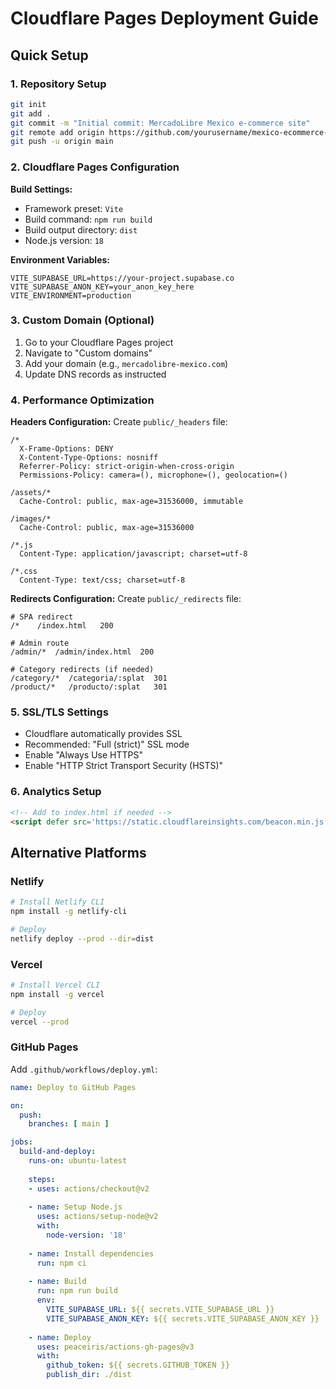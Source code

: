 # Cloudflare Pages Deployment Guide

## Quick Setup

### 1. Repository Setup
```bash
git init
git add .
git commit -m "Initial commit: MercadoLibre Mexico e-commerce site"
git remote add origin https://github.com/yourusername/mexico-ecommerce-site.git
git push -u origin main
```

### 2. Cloudflare Pages Configuration

**Build Settings:**
- Framework preset: `Vite`
- Build command: `npm run build`
- Build output directory: `dist`
- Node.js version: `18`

**Environment Variables:**
```
VITE_SUPABASE_URL=https://your-project.supabase.co
VITE_SUPABASE_ANON_KEY=your_anon_key_here
VITE_ENVIRONMENT=production
```

### 3. Custom Domain (Optional)

1. Go to your Cloudflare Pages project
2. Navigate to "Custom domains"
3. Add your domain (e.g., `mercadolibre-mexico.com`)
4. Update DNS records as instructed

### 4. Performance Optimization

**Headers Configuration:**
Create `public/_headers` file:
```
/*
  X-Frame-Options: DENY
  X-Content-Type-Options: nosniff
  Referrer-Policy: strict-origin-when-cross-origin
  Permissions-Policy: camera=(), microphone=(), geolocation=()

/assets/*
  Cache-Control: public, max-age=31536000, immutable

/images/*
  Cache-Control: public, max-age=31536000

/*.js
  Content-Type: application/javascript; charset=utf-8

/*.css
  Content-Type: text/css; charset=utf-8
```

**Redirects Configuration:**
Create `public/_redirects` file:
```
# SPA redirect
/*    /index.html   200

# Admin route
/admin/*  /admin/index.html  200

# Category redirects (if needed)
/category/*  /categoria/:splat  301
/product/*   /producto/:splat   301
```

### 5. SSL/TLS Settings

- Cloudflare automatically provides SSL
- Recommended: "Full (strict)" SSL mode
- Enable "Always Use HTTPS"
- Enable "HTTP Strict Transport Security (HSTS)"

### 6. Analytics Setup

```html
<!-- Add to index.html if needed -->
<script defer src='https://static.cloudflareinsights.com/beacon.min.js' data-cf-beacon='{"token": "your-token"}'></script>
```

## Alternative Platforms

### Netlify
```bash
# Install Netlify CLI
npm install -g netlify-cli

# Deploy
netlify deploy --prod --dir=dist
```

### Vercel
```bash
# Install Vercel CLI
npm install -g vercel

# Deploy
vercel --prod
```

### GitHub Pages
Add `.github/workflows/deploy.yml`:
```yaml
name: Deploy to GitHub Pages

on:
  push:
    branches: [ main ]

jobs:
  build-and-deploy:
    runs-on: ubuntu-latest
    
    steps:
    - uses: actions/checkout@v2
    
    - name: Setup Node.js
      uses: actions/setup-node@v2
      with:
        node-version: '18'
        
    - name: Install dependencies
      run: npm ci
      
    - name: Build
      run: npm run build
      env:
        VITE_SUPABASE_URL: ${{ secrets.VITE_SUPABASE_URL }}
        VITE_SUPABASE_ANON_KEY: ${{ secrets.VITE_SUPABASE_ANON_KEY }}
        
    - name: Deploy
      uses: peaceiris/actions-gh-pages@v3
      with:
        github_token: ${{ secrets.GITHUB_TOKEN }}
        publish_dir: ./dist
```